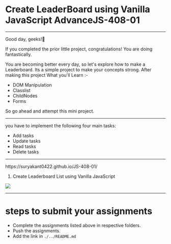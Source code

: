 # Create LeaderBoard using Vanilla JavaScript AdvanceJS-408-01

<hr>

Good day, geeks!👋

If you completed the prior little project, congratulations! You are doing fantastically.

You are becoming better every day, so let's explore how to make a Leaderboard. Its a simple project to make your concepts strong.
After making this project What you'll Learn :-

 - DOM Manipulation
 - Classlist
 - ChildNodes
 - Forms

 So go ahead and attempt this mini project.

<hr>

you have to implement the following four main tasks:

- Add tasks
- Update tasks
- Read tasks
- Delete tasks

<hr>
https://suryakant0422.github.io/JS-408-01/

1. Create Leaderboard List using Vanilla JavaScript


![](./image/dom_mini_project_leaderboard_day_8.1.gif)

<hr>

# steps to submit your assignments
- Complete the assignments listed above in respective folders.
- Push the assignments.
- Add the link in ```./../README.md``` 

